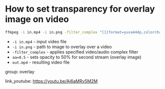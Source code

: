 # How to set transparency for overlay image on video

```bash
ffmpeg -i in.mp4 -i in.png -filter_complex "[1]format=yuva444p,colorchannelmixer=aa=0.5[in2];[0][in2]overlay" out.mp4
```

- `-i in.mp4` - input video file
- `-i in.png` - path to image to overlay over a video
- `-filter_complex` - applies specified video/audio complex filter
- `aa=0.5` - sets opacity to 50% for second stream (overlay image)
- `out.mp4` - resulting video file

group: overlay


link_youtube: https://youtu.be/Aj6aMRv5M2M
